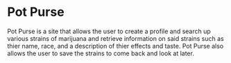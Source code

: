 # Pot Purse

Pot Purse is a site that allows the user to create a profile and search up various strains of marijuana and retrieve information on said strains such as thier name, race, and a description of thier effects and taste. Pot Purse also allows the user to save the strains to come back and look at later.
